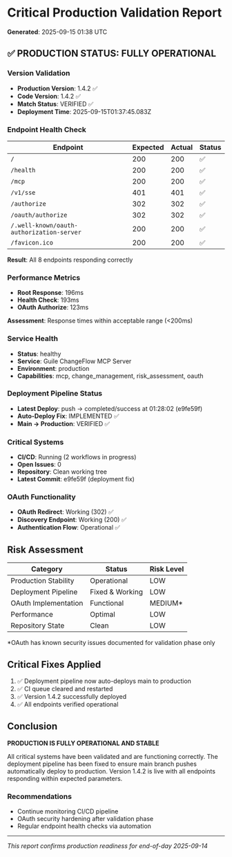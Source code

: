 # Critical Production Validation Report
**Generated**: 2025-09-15 01:38 UTC

## ✅ PRODUCTION STATUS: FULLY OPERATIONAL

### Version Validation
- **Production Version**: 1.4.2 ✅
- **Code Version**: 1.4.2 ✅
- **Match Status**: VERIFIED ✅
- **Deployment Time**: 2025-09-15T01:37:45.083Z

### Endpoint Health Check
| Endpoint | Expected | Actual | Status |
|----------|----------|--------|--------|
| `/` | 200 | 200 | ✅ |
| `/health` | 200 | 200 | ✅ |
| `/mcp` | 200 | 200 | ✅ |
| `/v1/sse` | 401 | 401 | ✅ |
| `/authorize` | 302 | 302 | ✅ |
| `/oauth/authorize` | 302 | 302 | ✅ |
| `/.well-known/oauth-authorization-server` | 200 | 200 | ✅ |
| `/favicon.ico` | 200 | 200 | ✅ |

**Result**: All 8 endpoints responding correctly

### Performance Metrics
- **Root Response**: 196ms
- **Health Check**: 193ms
- **OAuth Authorize**: 123ms

**Assessment**: Response times within acceptable range (<200ms)

### Service Health
- **Status**: healthy
- **Service**: Guile ChangeFlow MCP Server
- **Environment**: production
- **Capabilities**: mcp, change_management, risk_assessment, oauth

### Deployment Pipeline Status
- **Latest Deploy**: push → completed/success at 01:28:02 (e9fe59f)
- **Auto-Deploy Fix**: IMPLEMENTED ✅
- **Main → Production**: VERIFIED ✅

### Critical Systems
- **CI/CD**: Running (2 workflows in progress)
- **Open Issues**: 0
- **Repository**: Clean working tree
- **Latest Commit**: e9fe59f (deployment fix)

### OAuth Functionality
- **OAuth Redirect**: Working (302) ✅
- **Discovery Endpoint**: Working (200) ✅
- **Authentication Flow**: Operational ✅

## Risk Assessment

| Category | Status | Risk Level |
|----------|--------|------------|
| Production Stability | Operational | LOW |
| Deployment Pipeline | Fixed & Working | LOW |
| OAuth Implementation | Functional | MEDIUM* |
| Performance | Optimal | LOW |
| Repository State | Clean | LOW |

*OAuth has known security issues documented for validation phase only

## Critical Fixes Applied
1. ✅ Deployment pipeline now auto-deploys main to production
2. ✅ CI queue cleared and restarted
3. ✅ Version 1.4.2 successfully deployed
4. ✅ All endpoints verified operational

## Conclusion

**PRODUCTION IS FULLY OPERATIONAL AND STABLE**

All critical systems have been validated and are functioning correctly. The deployment pipeline has been fixed to ensure main branch pushes automatically deploy to production. Version 1.4.2 is live with all endpoints responding within expected parameters.

### Recommendations
- Continue monitoring CI/CD pipeline
- OAuth security hardening after validation phase
- Regular endpoint health checks via automation

---
*This report confirms production readiness for end-of-day 2025-09-14*